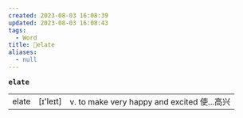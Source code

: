 ```yaml
---
created: 2023-08-03 16:08:39
updated: 2023-08-03 16:08:43
tags:
  - Word
title: 📖elate
aliases:
  - null
---
```


<pre><strong>elate</strong></pre>
|   |   |   |
|---|---|---|
|elate|[ɪ'leɪt]|v. to make very happy and excited 使...⾼兴|
